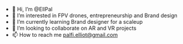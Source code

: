 - 👋 Hi, I’m @EllPal
- 👀 I’m interested in FPV drones, entrepreneurship and Brand design
- 🌱 I’m currently learning Brand designer for a scaleup
- 💞️ I’m looking to collaborate on AR and VR projects
- 📫 How to reach me palfi.elliot@gmail.com

<!---
EllPal/EllPal is a ✨ special ✨ repository because its `README.md` (this file) appears on your GitHub profile.
You can click the Preview link to take a look at your changes.
--->
